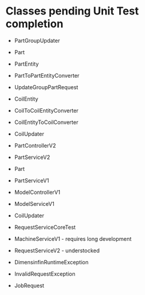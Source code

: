 # Classes pending Unit Test completion
* PartGroupUpdater
* Part
* PartEntity
* PartToPartEntityConverter
* UpdateGroupPartRequest
* CoilEntity
* CoilToCoilEntityConverter
* CoilEntityToCoilConverter
* CoilUpdater
* PartControllerV2
* PartServiceV2
* Part
* PartServiceV1
* ModelControllerV1
* ModelServiceV1
* CoilUpdater

* RequestServiceCoreTest
* MachineServiceV1 - requires long development
* RequestServiceV2 - understocked


* DimensinfinRuntimeException
* InvalidRequestException
* JobRequest
